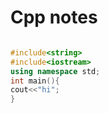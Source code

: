 # Cpp notes

```cpp

#include<string>
#include<iostream>
using namespace std;
int main(){
cout<<"hi";
}
```
